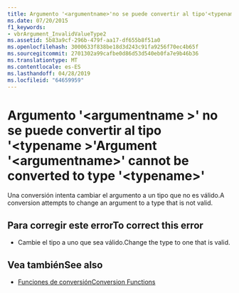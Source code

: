 ```yaml
---
title: Argumento '<argumentname>'no se puede convertir al tipo'<typename>'
ms.date: 07/20/2015
f1_keywords:
- vbrArgument_InvalidValueType2
ms.assetid: 5b83a9cf-296b-479f-aa17-df655b8f51a0
ms.openlocfilehash: 3000633f838be18d3d243c91fa9256f70ec4b65f
ms.sourcegitcommit: 2701302a99cafbe0d86d53d540eb0fa7e9b46b36
ms.translationtype: MT
ms.contentlocale: es-ES
ms.lasthandoff: 04/28/2019
ms.locfileid: "64659959"
---
```

# <a name="argument-argumentname-cannot-be-converted-to-type-typename"></a><span data-ttu-id="efae1-102">Argumento '\<argumentname >' no se puede convertir al tipo '\<typename >'</span><span class="sxs-lookup"><span data-stu-id="efae1-102">Argument '\<argumentname>' cannot be converted to type '\<typename>'</span></span>
<span data-ttu-id="efae1-103">Una conversión intenta cambiar el argumento a un tipo que no es válido.</span><span class="sxs-lookup"><span data-stu-id="efae1-103">A conversion attempts to change an argument to a type that is not valid.</span></span>  
  
## <a name="to-correct-this-error"></a><span data-ttu-id="efae1-104">Para corregir este error</span><span class="sxs-lookup"><span data-stu-id="efae1-104">To correct this error</span></span>  
  
- <span data-ttu-id="efae1-105">Cambie el tipo a uno que sea válido.</span><span class="sxs-lookup"><span data-stu-id="efae1-105">Change the type to one that is valid.</span></span>  
  
## <a name="see-also"></a><span data-ttu-id="efae1-106">Vea también</span><span class="sxs-lookup"><span data-stu-id="efae1-106">See also</span></span>

- [<span data-ttu-id="efae1-107">Funciones de conversión</span><span class="sxs-lookup"><span data-stu-id="efae1-107">Conversion Functions</span></span>](../../visual-basic/language-reference/functions/conversion-functions.md)
